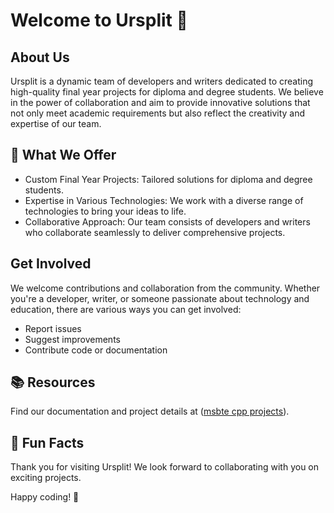 # Welcome to Ursplit 👋

## About Us

Ursplit is a dynamic team of developers and writers dedicated to creating high-quality final year projects for diploma and degree students. We believe in the power of collaboration and aim to provide innovative solutions that not only meet academic requirements but also reflect the creativity and expertise of our team.

## 🚀 What We Offer

- Custom Final Year Projects: Tailored solutions for diploma and degree students.
- Expertise in Various Technologies: We work with a diverse range of technologies to bring your ideas to life.
- Collaborative Approach: Our team consists of developers and writers who collaborate seamlessly to deliver comprehensive projects.

##  Get Involved

We welcome contributions and collaboration from the community. Whether you're a developer, writer, or someone passionate about technology and education, there are various ways you can get involved:

- Report issues
- Suggest improvements
- Contribute code or documentation



## 📚 Resources

Find our documentation and project details at ([msbte cpp projects](https://www.msbtecpprojects.tech/)). 

## 🎉 Fun Facts



Thank you for visiting Ursplit! We look forward to collaborating with you on exciting projects.

Happy coding! 🚀
